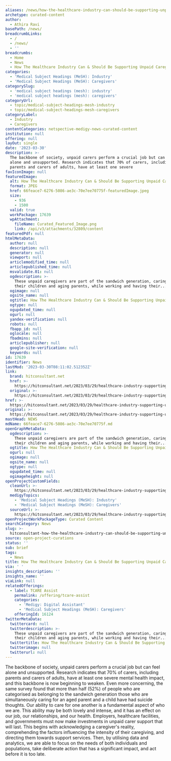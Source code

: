 ```yaml
---
aliases: /news/how-the-healthcare-industry-can-should-be-supporting-unpaid-caregivers
archetype: curated-content
author:
  - Athira Ravi
basePath: /news/
breadcrumbLinks:
  - /
  - /news/
  - ''
breadcrumbs:
  - Home
  - News
  - How The Healthcare Industry Can & Should Be Supporting Unpaid Caregivers
categories:
  - 'Medical Subject Headings (MeSH): Industry'
  - 'Medical Subject Headings (MeSH): Caregivers'
categorySlug:
  - 'medical subject headings (mesh): industry'
  - 'medical subject headings (mesh): caregivers'
categoryUrl:
  - topic/medical-subject-headings-mesh-industry
  - topic/medical-subject-headings-mesh-caregivers
categoryLabel:
  - Industry
  - Caregivers
contentCategories: netspective-medigy-news-curated-content
institution: null
offering: null
layOut: single
date: '2023-03-30'
description: >-
  The backbone of society, unpaid carers perform a crucial job but can feel
  alone and unsupported. Research indicates that 70% of carers, including
  parents and carers of adults, have at least one severe
favIconImage: null
featuredImage:
  alt: How The Healthcare Industry Can & Should Be Supporting Unpaid Caregivers
  format: JPEG
  href: 66feace7-6276-5086-ae3c-70e7ee70775f-featuredImage.jpeg
  size:
    - 936
    - 1500
  valid: true
  workPackage: 17639
  wpAttachment:
    fileName: Curated_Featured_Image.png
    link: /api/v3/attachments/32809/content
featuredPdf: null
htmlMetaData:
  author: null
  description: null
  generator: null
  viewport: null
  articlemodified_time: null
  articlepublished_time: null
  msvalidate.01: null
  ogdescription: >-
    These unpaid caregivers are part of the sandwich generation, caring for
    their children and aging parents, while working and having their....
  ogimage: null
  ogsite_name: null
  ogtitle: How The Healthcare Industry Can & Should Be Supporting Unpaid Caregivers
  ogtype: null
  ogupdated_time: null
  ogurl: null
  yandex-verification: null
  robots: null
  fbapp_id: null
  oglocale: null
  fbadmins: null
  articlepublisher: null
  google-site-verification: null
  keywords: null
id: 17639
identifier: News
lastMod: '2023-03-30T08:11:02.512352Z'
link:
  brand: hitconsultant.net
  href: >-
    https://hitconsultant.net/2023/03/29/healthcare-industry-supporting-unpaid-caregivers/
  original: >-
    https://hitconsultant.net/2023/03/29/healthcare-industry-supporting-unpaid-caregivers/
href: >-
  https://hitconsultant.net/2023/03/29/healthcare-industry-supporting-unpaid-caregivers/
original: >-
  https://hitconsultant.net/2023/03/29/healthcare-industry-supporting-unpaid-caregivers/
mastHead: NEWS
mdName: 66feace7-6276-5086-ae3c-70e7ee70775f.md
openGraphMetaData:
  ogdescription: >-
    These unpaid caregivers are part of the sandwich generation, caring for
    their children and aging parents, while working and having their....
  ogtitle: How The Healthcare Industry Can & Should Be Supporting Unpaid Caregivers
  ogurl: null
  ogimage: null
  ogsite_name: null
  ogtype: null
  ogupdated_time: null
  ogimageheight: null
openProjectCustomFields:
  cleanUrl: >-
    https://hitconsultant.net/2023/03/29/healthcare-industry-supporting-unpaid-caregivers/
  medigyTopics:
    - 'Medical Subject Headings (MeSH): Industry'
    - 'Medical Subject Headings (MeSH): Caregivers'
  sourceUrl: >-
    https://hitconsultant.net/2023/03/29/healthcare-industry-supporting-unpaid-caregivers/
openProjectWorkPackageType: Curated Content
searchCategory: News
slug: >-
  hitconsultant-how-the-healthcare-industry-can-should-be-supporting-unpaid-caregivers
source: open-project-curations
status: ''
sub: brief
tags:
  - News
title: How The Healthcare Industry Can & Should Be Supporting Unpaid Caregivers
via: ' '
insights_description: ''
insights_name: ''
viaLink: null
relatedOfferings:
  - label: TCARE Assist
    permalink: /offering/tcare-assist
    categories:
      - 'Medigy: Digital Assistant'
      - 'Medical Subject Headings (MeSH): Caregivers'
    offeringId: 16124
twitterMetaData:
  twittercard: null
  twitterdescription: >-
    These unpaid caregivers are part of the sandwich generation, caring for
    their children and aging parents, while working and having their....
  twittertitle: How The Healthcare Industry Can & Should Be Supporting Unpaid Caregivers
  twitterimage: null
  twitterurl: null
---
```

<p>The backbone of society, unpaid carers perform a crucial job but can feel alone and unsupported. Research indicates that 70% of carers, including parents and carers of adults, have at least one severe mental health impact, and this backbone is now beginning to weaken. Even more concerning, the same survey found that more than half (52%) of people who are categorised as belonging to the sandwich generation those who are simultaneously caring for an aged parent and a child have had suicide thoughts. Our ability to care for one another is a fundamental aspect of who we are. This ability may be both lovely and intense, and it has an effect on our job, our relationships, and our health. Employers, healthcare facilities, and governments must now make investments in unpaid carer support that will last. This begins with acknowledging a caregiver's reality, comprehending the factors influencing the intensity of their caregiving, and directing them towards support services. Then, by utilising data and analytics, we are able to focus on the needs of both individuals and populations, take deliberate action that has a significant impact, and act before it is too late.</p>